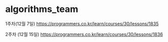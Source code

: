 # algorithms_team

1주차(12월 7일)
https://programmers.co.kr/learn/courses/30/lessons/1835

2주차 (12월 15일)
https://programmers.co.kr/learn/courses/30/lessons/1836
